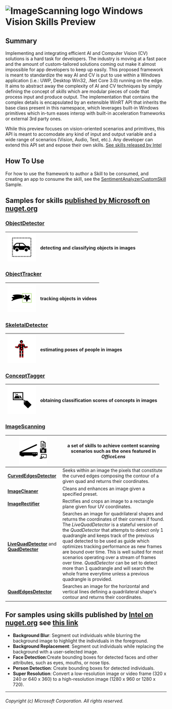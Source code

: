 # ![ImageScanning logo](./doc/Logo.png) Windows Vision Skills Preview

## Summary

Implementing and integrating efficient AI and Computer Vision (CV) solutions is a hard task for developers. The industry is moving at a fast pace and the amount of custom-tailored solutions coming out make it almost impossible for app developers to keep up easily. This proposed framework is meant to standardize the way AI and CV is put to use within a Windows application (i.e.: UWP, Desktop Win32, .Net Core 3.0) running on the edge. It aims to abstract away the complexity of AI and CV techniques by simply defining the concept of *skills* which are modular pieces of code that process input and produce output. The implementation that contains the complex details is encapsulated by an extensible WinRT API that inherits the base class present in this namespace, which leverages built-in Windows primitives which in-turn eases interop with built-in acceleration frameworks or external 3rd party ones.

While this preview focuses on vision-oriented scenarios and primitives, this API is meant to accomodate any kind of input and output variable and a wide range of scenarios (Vision, Audio, Text, etc.). Any developer can extend this API set and expose their own skills. [See skills released by Intel](#IntelSkills)

## How To Use

For how to use the framework to author a Skill to be consumed, and creating an app to consume the skill, see the [SentimentAnalyzerCustomSkill](samples/SentimentAnalyzerCustomSkill) Sample. 

## Samples for skills [published by Microsoft on nuget.org](https://www.nuget.org/profiles/VisionSkills)

### **[ObjectDetector](samples/ObjectDetector)**

| ![ObjectDetector logo](./doc/ObjectDetectorLogo.png) | detecting and classifying objects in images |
| -- | -- |

### **[ObjectTracker](samples/ObjectTracker)**

| ![ObjectTracker logo](./doc/ObjectTrackerLogo.png) | tracking objects in videos |
| -- | -- |

### **[SkeletalDetector](samples/SkeletalDetector)**

| ![SkeletalDetector logo](./doc/SkeletalDetectorLogo.png) | estimating poses of people in images |
| -- | -- |

### **[ConceptTagger](samples/ConceptTagger)**

| ![ConceptTagger logo](./doc/ConceptTaggerLogo.png) | obtaining classification scores of concepts in images |
| -- | -- |

### **[ImageScanning](samples/ImageScanning)**

| ![ImageScanning logo](./doc/ImageScanningLogo.png) | a set of skills to achieve content scanning scenarios such as the ones featured in *OfficeLens* |
| -- | -- |
| **[CurvedEdgesDetector](./samples/ImageScanning/README.md#CurvedEdgesDetectorExample)** | Seeks within an image the pixels that constitute the curved edges composing the contour of a given quad and returns their coordinates. |
| **[ImageCleaner](./samples/ImageScanning/README.md#ImageCleanerExample)** | Cleans and enhances an image given a specified preset. |
| **[ImageRectifier](./samples/ImageScanning/README.md#ImageRectifierExample)** | Rectifies and crops an image to a rectangle plane given four UV coordinates. |
| **[LiveQuadDetector](./samples/ImageScanning/README.md#QuadDetectorExample)** and **[QuadDetector](./samples/ImageScanning/README.md#QuadDetectorExample)** | Searches an image for quadrilateral shapes and returns the coordinates of their corners if found. The *LiveQuadDetector* is a stateful version of the *QuadDetector* that attempts to detect only 1 quadrangle and keeps track of the previous quad detected to be used as guide which optimizes tracking performance as new frames are bound over time. This is well suited for most scenarios operating over a stream of frames over time. *QuadDetector* can be set to detect more than 1 quadrangle and will search the whole frame everytime unless a previous quadrangle is provided. |
| **[QuadEdgesDetector](./samples/ImageScanning/README.md#QuadEdgesDetectorExample)** | Searches an image for the horizontal and vertical lines defining a quadrilateral shape's contour and returns their coordinates. |

## For samples using skills published by [Intel on nuget.org](https://www.nuget.org/profiles/IntelAISkills) see [this link](https://software.intel.com/en-us/ai/on-pc/skills) <a name="IntelSkills"></a>
  - **Background Blur**: Segment out individuals while blurring the background image to highlight the individuals in the foreground.
  - **Background Replacement**: Segment out individuals while replacing the background with a user-selected image.
  - **Face Detection**:Create bounding boxes for detected faces and other attributes, such as eyes, mouths, or nose tips.
  - **Person Detection**: Create bounding boxes for detected individuals.
  - **Super Resolution**: Convert a low-resolution image or video frame (320 x 240 or 640 x 360) to a high-resolution image (1280 x 960 or 1280 x 720).

-----

###### Copyright (c) Microsoft Corporation. All rights reserved.
